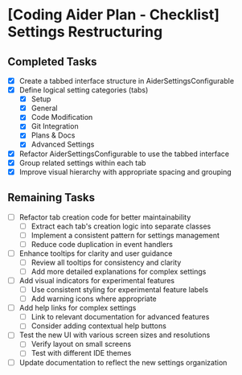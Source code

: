 # [Coding Aider Plan - Checklist] Settings Restructuring

## Completed Tasks
- [x] Create a tabbed interface structure in AiderSettingsConfigurable
- [x] Define logical setting categories (tabs)
  - [x] Setup
  - [x] General
  - [x] Code Modification
  - [x] Git Integration
  - [x] Plans & Docs
  - [x] Advanced Settings
- [x] Refactor AiderSettingsConfigurable to use the tabbed interface
- [x] Group related settings within each tab
- [x] Improve visual hierarchy with appropriate spacing and grouping

## Remaining Tasks
- [ ] Refactor tab creation code for better maintainability
  - [ ] Extract each tab's creation logic into separate classes
  - [ ] Implement a consistent pattern for settings management
  - [ ] Reduce code duplication in event handlers
- [ ] Enhance tooltips for clarity and user guidance
  - [ ] Review all tooltips for consistency and clarity
  - [ ] Add more detailed explanations for complex settings
- [ ] Add visual indicators for experimental features
  - [ ] Use consistent styling for experimental feature labels
  - [ ] Add warning icons where appropriate
- [ ] Add help links for complex settings
  - [ ] Link to relevant documentation for advanced features
  - [ ] Consider adding contextual help buttons
- [ ] Test the new UI with various screen sizes and resolutions
  - [ ] Verify layout on small screens
  - [ ] Test with different IDE themes
- [ ] Update documentation to reflect the new settings organization
